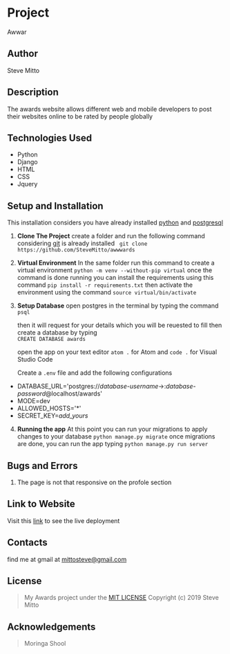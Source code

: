 


# Project
Awwar

## Author
Steve Mitto

## Description
The awards website allows different web and mobile developers to post their websites online to be rated by people globally

## Technologies Used
* Python
* Django
* HTML
* CSS
* Jquery

## Setup and Installation
This installation considers you have already installed [python](https://linuxize.com/post/how-to-install-python-3-7-on-ubuntu-18-04/) and [postgresql](https://www.postgresql.org/download/)

1. **Clone The Project**
	create a folder and run the following command considering [git](https://gist.github.com/derhuerst/1b15ff4652a867391f03)	is already installed
 ` git clone https://github.com/SteveMitto/awwwards`

2. **Virtual Environment**
 In the same folder run this command to create a virtual environment
    `python -m venv --without-pip virtual`
  once the command is done running you can install the requirements using this command
  `pip install -r requirements.txt`
  then activate the environment using the command `source virtual/bin/activate`
  3. **Setup Database**
     open postgres in the terminal by typing the command ` psql`

     then it will request for your details which you will be reuested to fill
     then create a database by typing  
     `CREATE DATABASE awards `

     open the app on your text editor
	`atom .`  for Atom and `code .` for Visual Studio Code

		Create a `.env` file and add the following configurations
 - DATABASE_URL='postgres://*database-username*->:*database-password*@localhost/awards'
- MODE=dev
-  ALLOWED_HOSTS='*'
- SECRET_KEY=*add_yours*
4. **Running the app**
  At this point you can run your migrations to apply changes to your database
  `python manage.py migrate`
  once migrations are done, you can run the app typing
   `python manage.py run server`

## Bugs and Errors

 1. The page is not that responsive on the profole section

## Link to Website
Visit this [link](https://n0tawwwards.herokuapp.com/) to see the live deployment

## Contacts
find me at gmail at mittosteve@gmail.com

## License
> My Awards project under the [MIT LICENSE](https://github.com/SteveMitto/awwwards/blob/master/LICENSE)
Copyright (c) 2019 Steve Mitto

## Acknowledgements

> Moringa Shool

